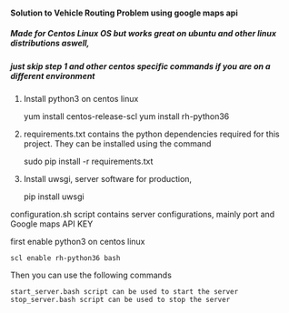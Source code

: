 #### Solution to Vehicle Routing Problem using google maps api
##### Made for Centos Linux OS but works great on ubuntu and other linux distributions aswell,
##### just skip step 1 and other centos specific commands if you are on a different environment

1. Install python3 on centos linux

	yum install centos-release-scl
	yum install rh-python36

2. requirements.txt contains the python dependencies required for this project. They can be installed using the command 

	sudo pip install -r requirements.txt

2. Install uwsgi, server software for production, 

	pip install uwsgi

configuration.sh script contains server configurations,
mainly port and Google maps API KEY

first enable python3 on centos linux

	scl enable rh-python36 bash

Then you can use the following commands

	start_server.bash script can be used to start the server
	stop_server.bash script can be used to stop the server

